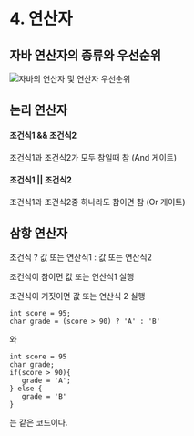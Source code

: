 # 4. 연산자



## 자바 연산자의 종류와 우선순위

![자바의 연산자 및 연산자 우선순위](https://t1.daumcdn.net/cfile/tistory/997A014D5A90B9B00D)



## 논리 연산자

#### 조건식1 && 조건식2

조건식1과 조건식2가 모두 참일때 참 (And 게이트)

#### 조건식1 || 조건식2

조건식1과 조건식2중 하나라도 참이면 참 (Or 게이트)



## 삼항 연산자

조건식 ? 값 또는 연산식1 : 값 또는 연산식2

조건식이 참이면 값 또는 연산식1 실행

조건식이 거짓이면 값 또는 연산식 2 실행



```
int score = 95;
char grade = (score > 90) ? 'A' : 'B'
```

와

```
int score = 95
char grade;
if(score > 90){
   grade = 'A';
} else {
   grade = 'B'
}
```

는 같은 코드이다.